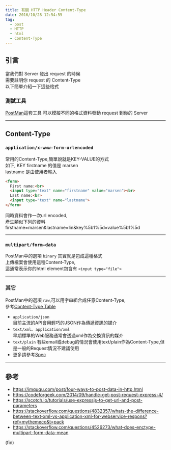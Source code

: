 ```yaml
---
title: 有關 HTTP Header Content-Type
date: 2016/10/28 12:54:55
tag:
  - post
  - HTTP
  - html
  - Content-Type
---
```

## 引言
當我們對 Server 發出 request 的時候  
需要註明你 request 的 Content-Type   
以下簡單介紹一下這些格式  

### 測試工具

[PostMan](https://www.getpostman.com/)這套工具
可以模擬不同的格式資料發動 request 到你的 Server

---

## Content-Type

### `application/x-www-form-urlencoded`
常用的Content-Type,簡單說就是KEY-VALUE的方式  
如下, KEY firstname 的值是 marsen  
lastname 是由使用者輸入

```html
<form>
  First name:<br>
  <input type="text" name="firstname" value="marsen"><br>
  Last name:<br>
  <input type="text" name="lastname">
</form>
```
同時資料會作一次url encoded,  
產生類似下列的資料
firstname=marsen&lastname=lin&key%5b1%5d=value%5b1%5d

---

### `multipart/form-data` 

PostMan中的選項 `binary` 其實就是包成這種格式   
上傳檔案會使用這種Content-Type,  
這通常表示你的html element包含有 `<input type="file">` 

---

###  其它
PostMan中的選項 `raw`,可以用字串組合成任意Content-Type,  
參考[Content-Type Table](http://www.freeformatter.com/mime-types-list.html)  
- `application/json`  
目前主流的API會用輕巧的JSON作為傳遞資訊的媒介  
- `text/xml`、`application/xml`  
早期標準的Web服務通常會透過xml作為交換資訊的媒介  
- `text/plain` 
有些email或debug的情況會使用text/plain作為Content-Type,但是一般的Request情況不建議使用  
- 更多請參考[Spec](https://www.w3.org/TR/html5/forms.html#text/plain-encoding-algorithm)   

---

## 參考
- https://imququ.com/post/four-ways-to-post-data-in-http.html
- https://codeforgeek.com/2014/09/handle-get-post-request-express-4/
- https://scotch.io/tutorials/use-expressjs-to-get-url-and-post-parameters
- https://stackoverflow.com/questions/4832357/whats-the-difference-between-text-xml-vs-application-xml-for-webservice-respons?ref=mythemeco&t=pack
- https://stackoverflow.com/questions/4526273/what-does-enctype-multipart-form-data-mean

(fin)